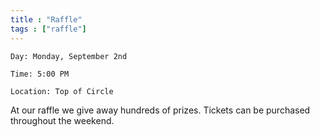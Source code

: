 ```yaml
---
title : "Raffle"
tags : ["raffle"]
---
```


`Day: Monday, September 2nd`

`Time: 5:00 PM`

`Location: Top of Circle`

At our raffle we give away hundreds of prizes. Tickets can be purchased throughout the weekend.